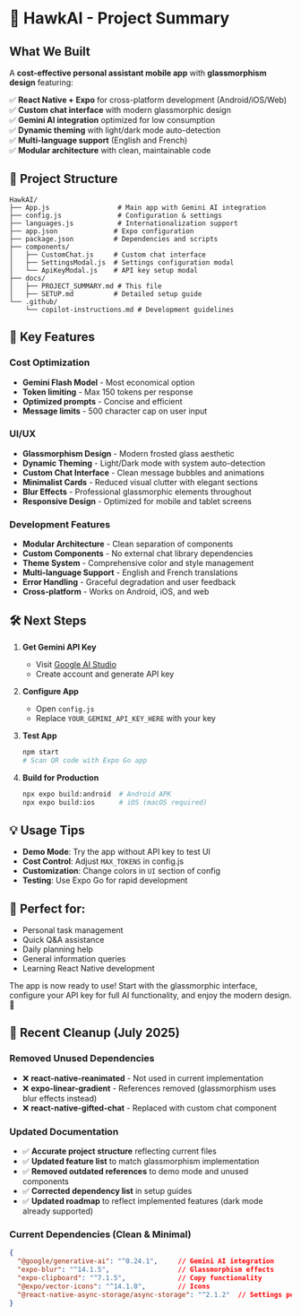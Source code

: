 # 🤖 HawkAI - Project Summary

## What We Built

A **cost-effective personal assistant mobile app** with **glassmorphism design** featuring:

✅ **React Native + Expo** for cross-platform development (Android/iOS/Web)  
✅ **Custom chat interface** with modern glassmorphic design  
✅ **Gemini AI integration** optimized for low consumption  
✅ **Dynamic theming** with light/dark mode auto-detection  
✅ **Multi-language support** (English and French)  
✅ **Modular architecture** with clean, maintainable code  

## 📁 Project Structure

```
HawkAI/
├── App.js                 # Main app with Gemini AI integration
├── config.js              # Configuration & settings
├── languages.js           # Internationalization support
├── app.json              # Expo configuration
├── package.json          # Dependencies and scripts
├── components/
│   ├── CustomChat.js     # Custom chat interface
│   ├── SettingsModal.js  # Settings configuration modal
│   └── ApiKeyModal.js    # API key setup modal
├── docs/
│   ├── PROJECT_SUMMARY.md # This file
│   ├── SETUP.md          # Detailed setup guide
└── .github/
    └── copilot-instructions.md # Development guidelines
```

## 🚀 Key Features

### Cost Optimization
- **Gemini Flash Model** - Most economical option
- **Token limiting** - Max 150 tokens per response
- **Optimized prompts** - Concise and efficient
- **Message limits** - 500 character cap on user input

### UI/UX
- **Glassmorphism Design** - Modern frosted glass aesthetic
- **Dynamic Theming** - Light/Dark mode with system auto-detection
- **Custom Chat Interface** - Clean message bubbles and animations
- **Minimalist Cards** - Reduced visual clutter with elegant sections
- **Blur Effects** - Professional glassmorphic elements throughout
- **Responsive Design** - Optimized for mobile and tablet screens

### Development Features
- **Modular Architecture** - Clean separation of components
- **Custom Components** - No external chat library dependencies
- **Theme System** - Comprehensive color and style management
- **Multi-language Support** - English and French translations
- **Error Handling** - Graceful degradation and user feedback
- **Cross-platform** - Works on Android, iOS, and web

## 🛠 Next Steps

1. **Get Gemini API Key**
   - Visit [Google AI Studio](https://makersuite.google.com/app/apikey)
   - Create account and generate API key

2. **Configure App**
   - Open `config.js`
   - Replace `YOUR_GEMINI_API_KEY_HERE` with your key

3. **Test App**
   ```bash
   npm start
   # Scan QR code with Expo Go app
   ```

4. **Build for Production**
   ```bash
   npx expo build:android  # Android APK
   npx expo build:ios      # iOS (macOS required)
   ```

## 💡 Usage Tips

- **Demo Mode**: Try the app without API key to test UI
- **Cost Control**: Adjust `MAX_TOKENS` in config.js
- **Customization**: Change colors in `UI` section of config
- **Testing**: Use Expo Go for rapid development

## 🎯 Perfect for:

- Personal task management
- Quick Q&A assistance  
- Daily planning help
- General information queries
- Learning React Native development

The app is now ready to use! Start with the glassmorphic interface, configure your API key for full AI functionality, and enjoy the modern design. 🚀

## 🧹 Recent Cleanup (July 2025)

### Removed Unused Dependencies
- ❌ **react-native-reanimated** - Not used in current implementation
- ❌ **expo-linear-gradient** - References removed (glassmorphism uses blur effects instead)
- ❌ **react-native-gifted-chat** - Replaced with custom chat component

### Updated Documentation
- ✅ **Accurate project structure** reflecting current files
- ✅ **Updated feature list** to match glassmorphism implementation
- ✅ **Removed outdated references** to demo mode and unused components
- ✅ **Corrected dependency list** in setup guides
- ✅ **Updated roadmap** to reflect implemented features (dark mode already supported)

### Current Dependencies (Clean & Minimal)
```json
{
  "@google/generative-ai": "^0.24.1",     // Gemini AI integration
  "expo-blur": "^14.1.5",                 // Glassmorphism effects
  "expo-clipboard": "^7.1.5",             // Copy functionality
  "@expo/vector-icons": "^14.1.0",        // Icons
  "@react-native-async-storage/async-storage": "^2.1.2"  // Settings persistence
}
```